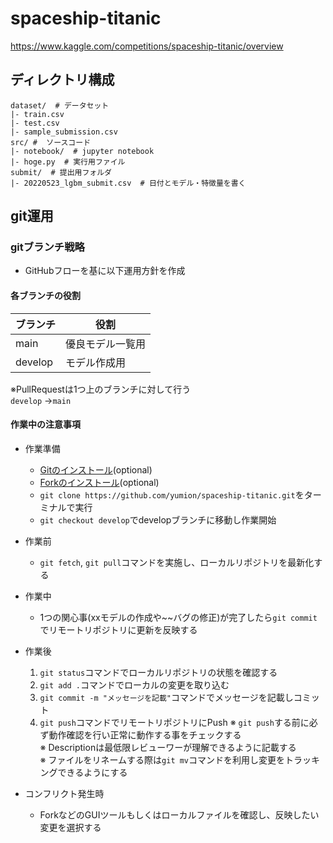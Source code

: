 # spaceship-titanic
https://www.kaggle.com/competitions/spaceship-titanic/overview

## ディレクトリ構成
```
dataset/  # データセット
|- train.csv
|- test.csv
|- sample_submission.csv
src/ #  ソースコード
|- notebook/  # jupyter notebook
|- hoge.py  # 実行用ファイル
submit/  # 提出用フォルダ
|- 20220523_lgbm_submit.csv  # 日付とモデル・特徴量を書く
```

## git運用
### gitブランチ戦略
- GitHubフローを基に以下運用方針を作成

#### 各ブランチの役割
|ブランチ|役割|
|---|---|
|main|優良モデル一覧用|
|develop|モデル作成用|

※PullRequestは1つ上のブランチに対して行う  
`develop` →`main`

#### 作業中の注意事項
- 作業準備
  - [Gitのインストール](https://gitforwindows.org/)(optional)
  - [Forkのインストール](https://git-fork.com/)(optional)
  - `git clone https://github.com/yumion/spaceship-titanic.git`をターミナルで実行
  - `git checkout develop`でdevelopブランチに移動し作業開始
- 作業前
  - `git fetch`, `git pull`コマンドを実施し、ローカルリポジトリを最新化する
- 作業中
  - 1つの関心事(xxモデルの作成や~~バグの修正)が完了したら`git commit`でリモートリポジトリに更新を反映する
- 作業後
  1. `git status`コマンドでローカルリポジトリの状態を確認する
  1. `git add .`コマンドでローカルの変更を取り込む
  1. `git commit -m "メッセージを記載"`コマンドでメッセージを記載しコミット
  1. `git push`コマンドでリモートリポジトリにPush
  ※ `git push`する前に必ず動作確認を行い正常に動作する事をチェックする  
  ※ Descriptionは最低限レビューワーが理解できるように記載する  
  ※ ファイルをリネームする際は`git mv`コマンドを利用し変更をトラッキングできるようにする  

- コンフリクト発生時
  - ForkなどのGUIツールもしくはローカルファイルを確認し、反映したい変更を選択する